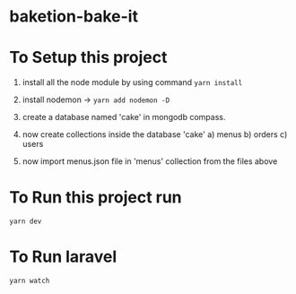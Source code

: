 # baketion-bake-it
# To Setup this project
1. install all the node module by using command
`yarn install`

2. install nodemon -> 
 `yarn add nodemon -D`

3. create a database named 'cake' in mongodb compass.

4. now create collections inside the database 'cake' a) menus b) orders c) users

5. now import menus.json file in 'menus' collection  from the files above

# To Run this project run
`yarn dev`

# To Run laravel
`yarn watch`

